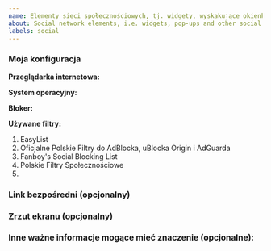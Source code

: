 ```yaml
---
name: Elementy sieci społecznościowych, tj. widgety, wyskakujące okienka i inne elementy społecznościowe
about: Social network elements, i.e. widgets, pop-ups and other social elements
labels: social
---
```


<!--
Dziękujemy za zgłoszenie!
Thanks for reporting!
-->

### Moja konfiguracja <!--My configuration-->
**Przeglądarka internetowa:** <!--Web browser-->

**System operacyjny:** <!--Operating system-->

**Bloker:** <!--Blocker-->

**Używane filtry:** <!--Filter lists-->
1. EasyList
2. Oficjalne Polskie Filtry do AdBlocka, uBlocka Origin i AdGuarda
3. Fanboy's Social Blocking List
4. Polskie Filtry Społecznościowe
5. 


### Link bezpośredni (opcjonalny) <!--Direct link (optional)-->
<!--
Wstaw tutaj link bezpośredni do strony, na której występuje element.
Insert here a direct link to the page, where the element occurs.
-->


### Zrzut ekranu (opcjonalny) <!--Screenshot (optional)-->
<!--
Przeciągnij tutaj swój zrzut lub zamieść do niego link.
Drag and drop your screenshot here or place a link to it.
-->


<!--Other important information that may be relevant (optional)-->
### Inne ważne informacje mogące mieć znaczenie (opcjonalne):
<!--
Coś co nie da się opisać wizualnie albo twoja metoda rozwiązania problemu.
Something that cannot be described visually or your method of solving the problem.
-->

